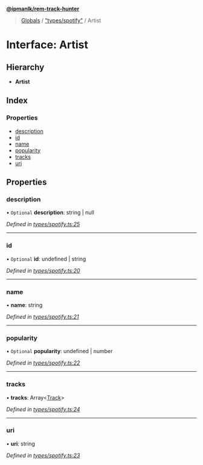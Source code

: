 **[@ipmanlk/rem-track-hunter](../README.md)**

> [Globals](../globals.md) / ["types/spotify"](../modules/_types_spotify_.md) / Artist

# Interface: Artist

## Hierarchy

* **Artist**

## Index

### Properties

* [description](_types_spotify_.artist.md#description)
* [id](_types_spotify_.artist.md#id)
* [name](_types_spotify_.artist.md#name)
* [popularity](_types_spotify_.artist.md#popularity)
* [tracks](_types_spotify_.artist.md#tracks)
* [uri](_types_spotify_.artist.md#uri)

## Properties

### description

• `Optional` **description**: string \| null

*Defined in [types/spotify.ts:25](https://github.com/ipmanlk/rem-track-hunter/blob/f5d0220/lib/types/spotify.ts#L25)*

___

### id

• `Optional` **id**: undefined \| string

*Defined in [types/spotify.ts:20](https://github.com/ipmanlk/rem-track-hunter/blob/f5d0220/lib/types/spotify.ts#L20)*

___

### name

•  **name**: string

*Defined in [types/spotify.ts:21](https://github.com/ipmanlk/rem-track-hunter/blob/f5d0220/lib/types/spotify.ts#L21)*

___

### popularity

• `Optional` **popularity**: undefined \| number

*Defined in [types/spotify.ts:22](https://github.com/ipmanlk/rem-track-hunter/blob/f5d0220/lib/types/spotify.ts#L22)*

___

### tracks

•  **tracks**: Array\<[Track](_types_spotify_.track.md)>

*Defined in [types/spotify.ts:24](https://github.com/ipmanlk/rem-track-hunter/blob/f5d0220/lib/types/spotify.ts#L24)*

___

### uri

•  **uri**: string

*Defined in [types/spotify.ts:23](https://github.com/ipmanlk/rem-track-hunter/blob/f5d0220/lib/types/spotify.ts#L23)*
